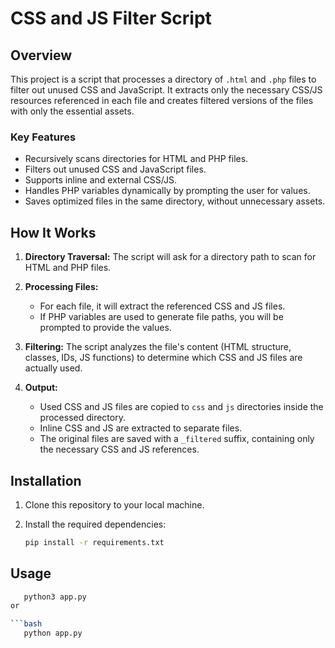 # CSS and JS Filter Script

## Overview

This project is a script that processes a directory of `.html` and `.php` files to filter out unused CSS and JavaScript. It extracts only the necessary CSS/JS resources referenced in each file and creates filtered versions of the files with only the essential assets.

### Key Features

- Recursively scans directories for HTML and PHP files.
- Filters out unused CSS and JavaScript files.
- Supports inline and external CSS/JS.
- Handles PHP variables dynamically by prompting the user for values.
- Saves optimized files in the same directory, without unnecessary assets.

## How It Works

1. **Directory Traversal:** 
   The script will ask for a directory path to scan for HTML and PHP files.
   
2. **Processing Files:** 
   - For each file, it will extract the referenced CSS and JS files.
   - If PHP variables are used to generate file paths, you will be prompted to provide the values.
   
3. **Filtering:** 
   The script analyzes the file's content (HTML structure, classes, IDs, JS functions) to determine which CSS and JS files are actually used.
   
4. **Output:** 
   - Used CSS and JS files are copied to `css` and `js` directories inside the processed directory.
   - Inline CSS and JS are extracted to separate files.
   - The original files are saved with a `_filtered` suffix, containing only the necessary CSS and JS references.

## Installation

1. Clone this repository to your local machine.
2. Install the required dependencies:

   ```bash
   pip install -r requirements.txt
## Usage
```bash
   python3 app.py
or

```bash
   python app.py

